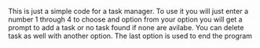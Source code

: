 This is just a simple code for a task manager. To use it you will just enter a number 1 through 4 to choose and option from your option you will get a prompt to add a task or no task found if none are avilabe. You can delete task as well with another option.
The last option is used to end the program 
